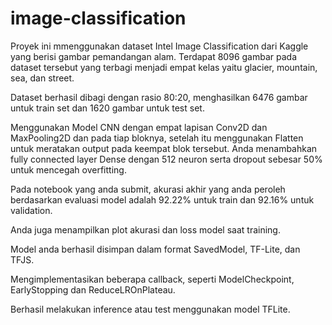 # image-classification
Proyek ini mmenggunakan dataset Intel Image Classification dari Kaggle yang berisi gambar pemandangan alam. Terdapat 8096 gambar pada dataset tersebut yang terbagi menjadi empat kelas yaitu glacier, mountain, sea, dan street.  

Dataset berhasil dibagi dengan rasio 80:20, menghasilkan 6476 gambar untuk train set dan 1620 gambar untuk test set.

Menggunakan Model CNN dengan empat lapisan Conv2D dan MaxPooling2D dan pada tiap bloknya, setelah itu menggunakan Flatten untuk meratakan output pada keempat blok tersebut. Anda menambahkan fully connected layer Dense dengan 512 neuron serta dropout sebesar 50% untuk mencegah overfitting.

Pada notebook yang anda submit, akurasi akhir yang anda peroleh berdasarkan evaluasi model adalah 92.22% untuk train dan 92.16% untuk validation.

Anda juga menampilkan plot akurasi dan loss model saat training.

Model anda berhasil disimpan dalam format SavedModel, TF-Lite, dan TFJS.

Mengimplementasikan beberapa callback, seperti ModelCheckpoint, EarlyStopping dan ReduceLROnPlateau.

Berhasil melakukan inference atau test menggunakan model TFLite.

